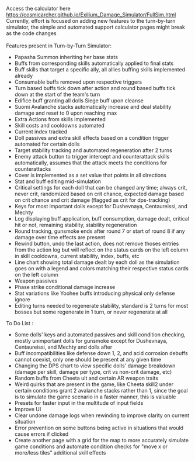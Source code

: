 Access the calculator here \
https://cosmicarcher.github.io/Exilium_Damage_Simulator/FullSim.html
\
Currently, effort is focused on adding new features to the turn-by-turn simulator, the simple and automated support calculator pages might break as the code changes \
\
Features present in Turn-by-Turn Simulator:
- Papasha Summon inheriting her base stats
- Buffs from corresponding skills automatically applied to final stats
- Buff skills that target a specific ally, all allies buffing skills implemented already
- Consumable buffs removed upon respective triggers
- Turn based buffs tick down after action and round based buffs tick down at the start of the team's turn
- Edifice buff granting all dolls Siege buff upon cleanse
- Suomi Avalanche stacks automatically increase and deal stability damage and reset to 0 upon reaching max
- Extra Actions from skills implemented
- Skill costs and cooldowns automated
- Current index tracked
- Doll passives and extra skill effects based on a condition trigger automated for certain dolls
- Target stability tracking and automated regeneration after 2 turns
- Enemy attack button to trigger intercept and counterattack skills automatically, assumes that the attack meets the conditions for counterattacks
- Cover is implemented as a set value that points in all directions
- Stat and buff editing mid-simulation
- Critical settings for each doll that can be changed any time; always crit, never crit, randomized based on crit chance, expected damage based on crit chance and crit damage (flagged as crit for dps-tracking)
- Keys for most important dolls except for Dushevnaya, Centaureissi, and Mechty
- Log displaying buff application, buff consumption, damage dealt, critical hit or not, remaining stability, stability regeneration
- Round tracking, gunsmoke ends after round 7 or start of round 8 if any damage over time effects are present
- Rewind button, undo the last action, does not remove thoses entries from the action log but will reflect on the status cards on the left column in skill cooldowns, current stability, index, buffs, etc
- Line chart showing total damage dealt by each doll as the simulation goes on with a legend and colors matching their respective status cards on the left column
- Weapon passives
- Phase strike conditional damage increase
- Stat variations like Yoohee buffs introducing physical only defense ignore
- Editing turns needed to regenerate stability, standard is 2 turns for most bosses but some regenerate in 1 turn, or never regenerate at all

To Do List :
- Some dolls' keys and automated passives and skill condition checking, mostly unimportant dolls for gunsmoke except for Dushevnaya, Centaureissi, and Mechty and dolls after
- Buff incompatibilities like defense down 1, 2, and acid corrosion debuffs cannot coexist, only one should be present at any given time
- Changing the DPS chart to view specific dolls' damage breakdown (damage per skill, damage per type, crit vs non-crit damage, etc)
- Random buffs from Cheeta ult and certain AR weapon traits
- Weird quirks that are present in the game, like Cheeta skill2 under certain conditions grant 2 avalanche stacks rather than 1, since the goal is to simulate the game scenario in a faster manner, this is valuable
- Presets for faster input in the multitude of input fields
- Improve UI
- Clear undone damage logs when rewinding to improve clarity on current situation
- Error prevention on some buttons being active in situations that would cause errors if clicked
- Create another page with a grid for the map to more accurately simulate game conditions and automate condition checks for "move x or more/less tiles" additional skill effects
